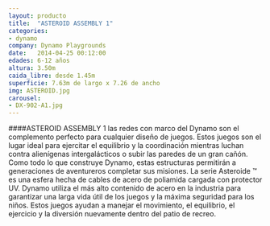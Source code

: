 ```yaml
---
layout: producto
title:  "ASTEROID ASSEMBLY 1"
categories:
- dynamo
company: Dynamo Playgrounds
date:   2014-04-25 00:12:00
edades: 6-12 años 
altura: 3.50m
caida_libre: desde 1.45m
superficie: 7.63m de largo x 7.26 de ancho
img: ASTEROID.jpg
carousel:
- DX-902-A1.jpg
---
```

####ASTEROID ASSEMBLY 1
las redes con marco del Dynamo son el complemento perfecto para cualquier diseño de juegos. 
Estos juegos son el lugar ideal para ejercitar el equilibrio y la coordinación mientras luchan contra alienígenas intergalácticos o subir las paredes de un gran cañón. Como todo lo que construye Dynamo, estas estructuras permitirán a generaciones de aventureros completar sus misiones.
La serie Asteroide ™ es una esfera hecha de cables de acero de poliamida cargada con protector UV. Dynamo utiliza el más alto contenido de acero en la industria para garantizar una larga vida útil de los juegos y la máxima seguridad para los niños. Estos juegos ayudan a manejar el movimiento, el equilibrio, el ejercicio y la diversión nuevamente dentro del patio de recreo.

